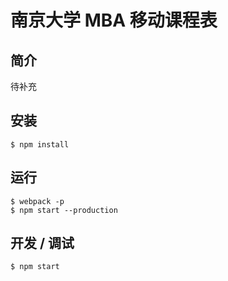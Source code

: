 # 南京大学 MBA 移动课程表

## 简介
待补充

## 安装
```
$ npm install
```

## 运行
```
$ webpack -p
$ npm start --production
```

## 开发 / 调试
```
$ npm start
```
